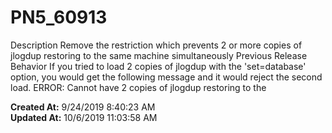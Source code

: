 # PN5_60913

Description Remove the restriction which prevents 2 or more copies of jlogdup restoring to the same machine simultaneously Previous Release Behavior If you tried to load 2 copies of jlogdup with the 'set=database' option, you would get the following message and it would reject the second load. ERROR: Cannot have 2 copies of jlogdup restoring to the   

**Created At:** 9/24/2019 8:40:23 AM  
**Updated At:** 10/6/2019 11:03:58 AM  

